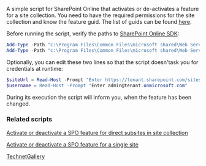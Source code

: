 A simple script for SharePoint Online that activates or de-activates a feature for a site collection. You need to have the required permissions for the site collection and know the feature guid. The list of guids can be found [here](
http://blogs.msdn.com/b/razi/archive/2013/10/28/listing-all-sharepoint-2013-features-including-name-title-scope-id-and-description.aspx).

Before running the script, verify the paths to [SharePoint Online SDK](https://www.microsoft.com/en-us/download/details.aspx?id=42038):

```PowerShell
Add-Type -Path "c:\Program Files\Common Files\microsoft shared\Web Server Extensions\15\ISAPI\Microsoft.SharePoint.Client.dll"  
Add-Type -Path "c:\Program Files\Common Files\microsoft shared\Web Server Extensions\15\ISAPI\Microsoft.SharePoint.Client.Runtime.dll"  
```
 
Optionally, you can edit these two lines so that the script doesn'task you for credentials at runtime:

```PowerShell
$siteUrl = Read-Host -Prompt "Enter https://tenant.sharepoint.com/sites/mysitecollection” 
$username = Read-Host -Prompt "Enter admin@tenant.onmicrosoft.com"
```

During its execution the script will inform you, when the feature has been changed.

 

### Related scripts

[Activate or deactivate a SPO feature for direct subsites in site collection](https://gallery.technet.microsoft.com/office/Activate-or-deactivate-a-9fe2fb34)

[Activate or deactivate a SPO feature for a single site](https://github.com/PowershellScripts/AllGalleryScriptsSamples/tree/master/Site%20Management/Features/Activate%20or%20deactivate%20a%20SPO%20feature%20for%20a%20single%20site) 

[TechnetGallery](https://gallery.technet.microsoft.com/office/Activate-or-deactivate-a-da769f9d)
